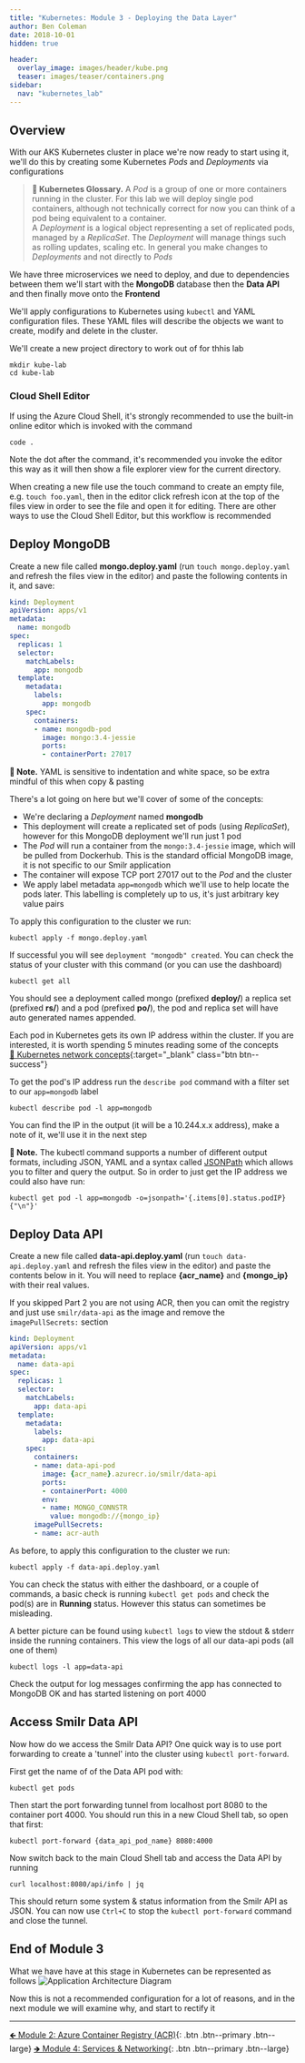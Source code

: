 ```yaml
---
title: "Kubernetes: Module 3 - Deploying the Data Layer"
author: Ben Coleman
date: 2018-10-01
hidden: true

header:
  overlay_image: images/header/kube.png
  teaser: images/teaser/containers.png
sidebar:
  nav: "kubernetes_lab"  
---
```


## Overview
With our AKS Kubernetes cluster in place we're now ready to start using it, we'll do this by creating some Kubernetes *Pods* and *Deployments* via configurations

> **📕 Kubernetes Glossary.** A *Pod* is a group of one or more containers running in the cluster. For this lab we will deploy single pod containers, although not technically correct for now  you can think of a pod being equivalent to a container.  
A *Deployment* is a logical object representing a set of replicated pods, managed by a *ReplicaSet*. The *Deployment* will manage things such as rolling updates, scaling etc. In general you make changes to *Deployments* and not directly to *Pods*

We have three microservices we need to deploy, and due to dependencies between them we'll start with the **MongoDB** database then the **Data API** and then finally move onto the **Frontend**

We'll apply configurations to Kubernetes using `kubectl` and YAML configuration files. These YAML files will describe the objects we want to create, modify and delete in the cluster. 

We'll create a new project directory to work out of for thhis lab
```
mkdir kube-lab
cd kube-lab
```

### Cloud Shell Editor
If using the Azure Cloud Shell, it's strongly recommended to use the built-in online editor which is invoked with the command 
```
code .
``` 
Note the dot after the command, it's recommended you invoke the editor this way as it will then show a file explorer view for the current directory.

When creating a new file use the touch command to create an empty file, e.g. `touch foo.yaml`, then in the editor click refresh icon at the top of the files view in order to see the file and open it for editing. There are other ways to use the Cloud Shell Editor, but this workflow is recommended 

## Deploy MongoDB 
Create a new file called **mongo.deploy.yaml** (run `touch mongo.deploy.yaml` and refresh the files view in the editor) and paste the following contents in it, and save:
```yaml
kind: Deployment
apiVersion: apps/v1
metadata:
  name: mongodb
spec:
  replicas: 1
  selector:
    matchLabels:
      app: mongodb
  template:
    metadata:
      labels:
        app: mongodb
    spec:
      containers:
      - name: mongodb-pod
        image: mongo:3.4-jessie
        ports:
        - containerPort: 27017
```

**💬 Note.**  YAML is sensitive to indentation and white space, so be extra mindful of this when copy & pasting

There's a lot going on here but we'll cover of some of the concepts:
- We're declaring a *Deployment* named **mongodb**
- This deployment will create a replicated set of pods (using *ReplicaSet*), however for this MongoDB deployment we'll run just 1 pod
- The *Pod* will run a container from the `mongo:3.4-jessie` image, which will be pulled from Dockerhub. This is the standard official MongoDB image, it is not specific to our Smilr application 
- The container will expose TCP port 27017 out to the *Pod* and the cluster
- We apply label metadata `app=mongodb` which we'll use to help locate the pods later. This labelling is completely up to us, it's just arbitrary key value pairs

To apply this configuration to the cluster we run:
```
kubectl apply -f mongo.deploy.yaml
```
If successful you will see `deployment "mongodb" created`. You can check the status of your cluster with this command (or you can use the dashboard)
```
kubectl get all
```
You should see a deployment called mongo (prefixed **deploy/**) a replica set (prefixed **rs/**) and a pod (prefixed **po/**), the pod and replica set will have auto generated names appended.

Each pod in Kubernetes gets its own IP address within the cluster. If you are interested, it is worth spending 5 minutes reading some of the concepts  
[📘 Kubernetes network concepts](https://kubernetes.io/docs/concepts/cluster-administration/networking/#kubernetes-model){:target="_blank" class="btn btn--success"}

To get the pod's IP address run the `describe pod` command with a filter set to our `app=mongodb` label
```
kubectl describe pod -l app=mongodb
```
You can find the IP in the output (it will be a 10.244.x.x address), make a note of it, we'll use it in the next step

**💬 Note.** The kubectl command supports a number of different output formats, including JSON, YAML and a syntax called [JSONPath](https://kubernetes.io/docs/reference/kubectl/jsonpath/) which allows you to filter and query the output. So in order to just get the IP address we could also have run:

`kubectl get pod -l app=mongodb -o=jsonpath='{.items[0].status.podIP}{"\n"}'`

## Deploy Data API
Create a new file called **data-api.deploy.yaml** (run `touch data-api.deploy.yaml` and refresh the files view in the editor) and paste the contents below in it. You will need to replace **{acr_name}** and **{mongo_ip}** with their real values.

If you skipped Part 2 you are not using ACR, then you can omit the registry and just use `smilr/data-api` as the image and remove the `imagePullSecrets:` section
```yaml
kind: Deployment
apiVersion: apps/v1
metadata:
  name: data-api
spec:
  replicas: 1
  selector:
    matchLabels:
      app: data-api
  template:
    metadata:
      labels:
        app: data-api
    spec:
      containers:
      - name: data-api-pod
        image: {acr_name}.azurecr.io/smilr/data-api
        ports:
        - containerPort: 4000
        env:
        - name: MONGO_CONNSTR
          value: mongodb://{mongo_ip}
      imagePullSecrets:
      - name: acr-auth
```

As before, to apply this configuration to the cluster we run:
```
kubectl apply -f data-api.deploy.yaml
```

You can check the status with either the dashboard, or a couple of commands, a basic check is running `kubectl get pods` and check the pod(s) are in **Running** status. However this status can sometimes be misleading.

A better picture can be found using `kubectl logs` to view the stdout & stderr inside the running containers. This view the logs of all our data-api pods (all one of them)
```
kubectl logs -l app=data-api
```
Check the output for log messages confirming the app has connected to MongoDB OK and has started listening on port 4000

## Access Smilr Data API
Now how do we access the Smilr Data API? One quick way is to use port forwarding to create a 'tunnel' into the cluster using `kubectl port-forward`.

First get the name of of the Data API pod with:
```
kubectl get pods
``` 

Then start the port forwarding tunnel from localhost port 8080 to the container port 4000. You should run this in a new Cloud Shell tab, so open that first: 
```
kubectl port-forward {data_api_pod_name} 8080:4000
```
Now switch back to the main Cloud Shell tab and access the Data API by running 
```
curl localhost:8080/api/info | jq
``` 
This should return some system & status information from the Smilr API as JSON. You can now use `Ctrl+C` to stop the `kubectl port-forward` command and close the tunnel.

## End of Module 3
What we have have at this stage in Kubernetes can be represented as follows
![Application Architecture Diagram](../images/part3.png)

Now this is not a recommended configuration for a lot of reasons, and in the next module we will examine why, and start to rectify it

---

[🡸 Module 2: Azure Container Registry (ACR)](../part2){: .btn .btn--primary .btn--large} 
[🡺 Module 4: Services & Networking](../part4){: .btn .btn--primary .btn--large}
